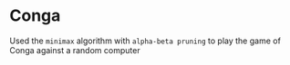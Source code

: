 # Conga
Used the `minimax` algorithm with `alpha-beta pruning` to play the game of Conga against a random computer
